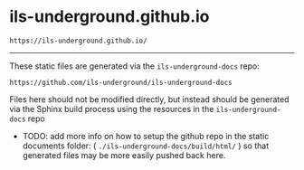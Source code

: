 # ils-underground.github.io

`https://ils-underground.github.io/`

---

These static files are generated via the `ils-underground-docs` repo:

`https://github.com/ils-underground/ils-underground-docs`

Files here should not be modified directly, but instead should be generated via the Sphinx build process using the resources in the `ils-underground-docs` repo

* TODO: add more info on how to setup the github repo in the static documents folder:
( `./ils-underground-docs/build/html/` ) so that generated files may be more easily pushed back here.
